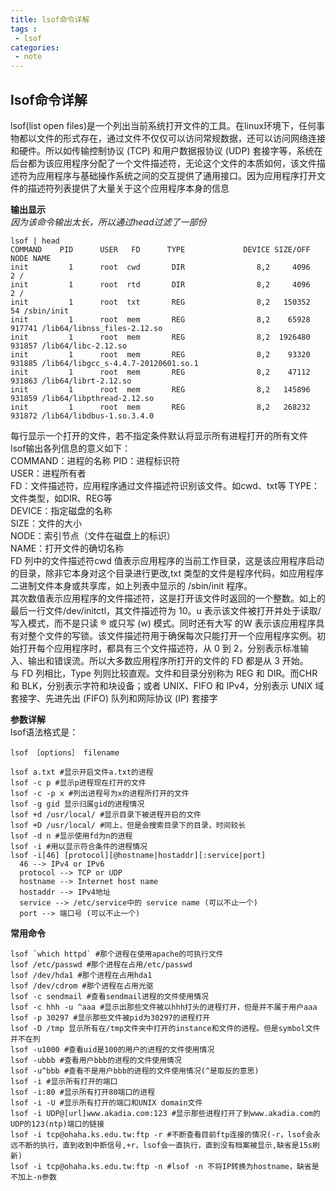 ```yaml
---
title: lsof命令详解
tags :
 - lsof
categories:
 - note
---
```


##  **lsof命令详解**

lsof(list open files)是一个列出当前系统打开文件的工具。在linux环境下，任何事物都以文件的形式存在，通过文件不仅仅可以访问常规数据，还可以访问网络连接和硬件。所以如传输控制协议 (TCP) 和用户数据报协议 (UDP) 套接字等，系统在后台都为该应用程序分配了一个文件描述符，无论这个文件的本质如何，该文件描述符为应用程序与基础操作系统之间的交互提供了通用接口。因为应用程序打开文件的描述符列表提供了大量关于这个应用程序本身的信息

<!--more-->
**输出显示**   
*因为该命令输出太长，所以通过head过滤了一部份*   

	lsof | head
	COMMAND    PID      USER   FD      TYPE             DEVICE SIZE/OFF       NODE NAME
	init         1      root  cwd       DIR                8,2     4096          2 /
	init         1      root  rtd       DIR                8,2     4096          2 /
	init         1      root  txt       REG                8,2   150352         54 /sbin/init
	init         1      root  mem       REG                8,2    65928     917741 /lib64/libnss_files-2.12.so
	init         1      root  mem       REG                8,2  1926480     931857 /lib64/libc-2.12.so
	init         1      root  mem       REG                8,2    93320     931885 /lib64/libgcc_s-4.4.7-20120601.so.1
	init         1      root  mem       REG                8,2    47112     931863 /lib64/librt-2.12.so
	init         1      root  mem       REG                8,2   145896     931859 /lib64/libpthread-2.12.so
	init         1      root  mem       REG                8,2   268232     931872 /lib64/libdbus-1.so.3.4.0

每行显示一个打开的文件，若不指定条件默认将显示所有进程打开的所有文件   
lsof输出各列信息的意义如下：   
COMMAND：进程的名称 PID：进程标识符   
USER：进程所有者   
FD：文件描述符，应用程序通过文件描述符识别该文件。如cwd、txt等 TYPE：文件类型，如DIR、REG等   
DEVICE：指定磁盘的名称   
SIZE：文件的大小   
NODE：索引节点（文件在磁盘上的标识）   
NAME：打开文件的确切名称   
FD 列中的文件描述符cwd 值表示应用程序的当前工作目录，这是该应用程序启动的目录，除非它本身对这个目录进行更改,txt 类型的文件是程序代码，如应用程序二进制文件本身或共享库，如上列表中显示的 /sbin/init 程序。   
其次数值表示应用程序的文件描述符，这是打开该文件时返回的一个整数。如上的最后一行文件/dev/initctl，其文件描述符为 10。u 表示该文件被打开并处于读取/写入模式，而不是只读 ® 或只写 (w) 模式。同时还有大写 的W 表示该应用程序具有对整个文件的写锁。该文件描述符用于确保每次只能打开一个应用程序实例。初始打开每个应用程序时，都具有三个文件描述符，从 0 到 2，分别表示标准输入、输出和错误流。所以大多数应用程序所打开的文件的 FD 都是从 3 开始。   
与 FD 列相比，Type 列则比较直观。文件和目录分别称为 REG 和 DIR。而CHR 和 BLK，分别表示字符和块设备；或者 UNIX、FIFO 和 IPv4，分别表示 UNIX 域套接字、先进先出 (FIFO) 队列和网际协议 (IP) 套接字

**参数详解**   
lsof语法格式是：   

	lsof ［options］ filename

	lsof a.txt #显示开启文件a.txt的进程
	lsof -c p #显示p进程现在打开的文件
	lsof -c -p x #列出进程号为x的进程所打开的文件
	lsof -g gid 显示归属gid的进程情况
	lsof +d /usr/local/ #显示目录下被进程开启的文件
	lsof +D /usr/local/ #同上，但是会搜索目录下的目录，时间较长
	lsof -d n #显示使用fd为n的进程
	lsof -i #用以显示符合条件的进程情况
	lsof -i[46] [protocol][@hostname|hostaddr][:service|port]
	  46 --> IPv4 or IPv6
	  protocol --> TCP or UDP
	  hostname --> Internet host name
	  hostaddr --> IPv4地址
	  service --> /etc/service中的 service name (可以不止一个)
	  port --> 端口号 (可以不止一个)

**常用命令**

	lsof `which httpd` #那个进程在使用apache的可执行文件
	lsof /etc/passwd #那个进程在占用/etc/passwd
	lsof /dev/hda1 #那个进程在占用hda1
	lsof /dev/cdrom #那个进程在占用光驱
	lsof -c sendmail #查看sendmail进程的文件使用情况
	lsof -c hhh -u ^aaa #显示出那些文件被以hhh打头的进程打开，但是并不属于用户aaa
	lsof -p 30297 #显示那些文件被pid为30297的进程打开
	lsof -D /tmp 显示所有在/tmp文件夹中打开的instance和文件的进程。但是symbol文件并不在列	
	lsof -u1000 #查看uid是100的用户的进程的文件使用情况
	lsof -ubbb #查看用户bbb的进程的文件使用情况
	lsof -u^bbb #查看不是用户bbb的进程的文件使用情况(^是取反的意思)
	lsof -i #显示所有打开的端口
	lsof -i:80 #显示所有打开80端口的进程
	lsof -i -U #显示所有打开的端口和UNIX domain文件
	lsof -i UDP@[url]www.akadia.com:123 #显示那些进程打开了到www.akadia.com的UDP的123(ntp)端口的链接
	lsof -i tcp@ohaha.ks.edu.tw:ftp -r #不断查看目前ftp连接的情况(-r，lsof会永远不断的执行，直到收到中断信号,+r，lsof会一直执行，直到没有档案被显示,缺省是15s刷新)
	lsof -i tcp@ohaha.ks.edu.tw:ftp -n #lsof -n 不将IP转换为hostname，缺省是不加上-n参数
